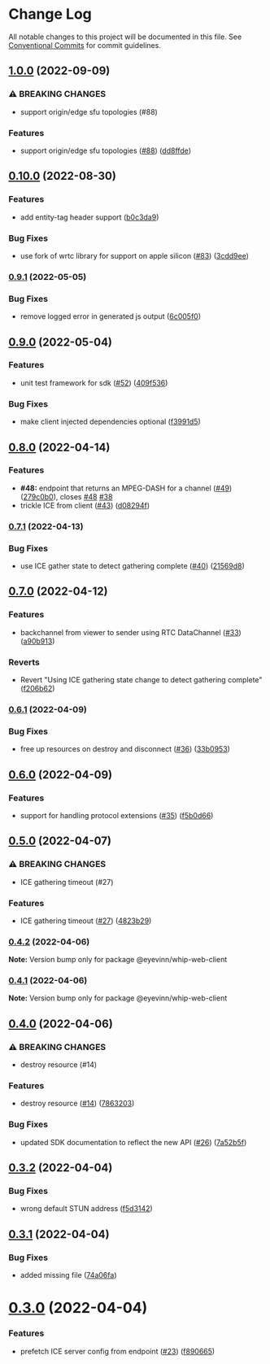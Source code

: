 # Change Log

All notable changes to this project will be documented in this file.
See [Conventional Commits](https://conventionalcommits.org) for commit guidelines.

## [1.0.0](https://github.com/Eyevinn/whip/compare/@eyevinn/whip-web-client@0.10.0...@eyevinn/whip-web-client@1.0.0) (2022-09-09)


### ⚠ BREAKING CHANGES

* support origin/edge sfu topologies (#88)

### Features

* support origin/edge sfu topologies ([#88](https://github.com/Eyevinn/whip/issues/88)) ([dd8ffde](https://github.com/Eyevinn/whip/commit/dd8ffde5e76193d25a021dd2fd9bada11e9ace2a))



## [0.10.0](https://github.com/Eyevinn/whip/compare/@eyevinn/whip-web-client@0.9.1...@eyevinn/whip-web-client@0.10.0) (2022-08-30)


### Features

* add entity-tag header support ([b0c3da9](https://github.com/Eyevinn/whip/commit/b0c3da9424856e6baca5bd4ace5019b7c9d2d4c9))


### Bug Fixes

* use fork of wrtc library for support on apple silicon ([#83](https://github.com/Eyevinn/whip/issues/83)) ([3cdd9ee](https://github.com/Eyevinn/whip/commit/3cdd9ee8e3522385c032d2bac919dad285e977df))



### [0.9.1](https://github.com/Eyevinn/whip/compare/@eyevinn/whip-web-client@0.9.0...@eyevinn/whip-web-client@0.9.1) (2022-05-05)


### Bug Fixes

* remove logged error in generated js output ([6c005f0](https://github.com/Eyevinn/whip/commit/6c005f065a20d8022ca160116df0a6428be0095c))



## [0.9.0](https://github.com/Eyevinn/whip/compare/@eyevinn/whip-web-client@0.8.0...@eyevinn/whip-web-client@0.9.0) (2022-05-04)


### Features

* unit test framework for sdk ([#52](https://github.com/Eyevinn/whip/issues/52)) ([409f536](https://github.com/Eyevinn/whip/commit/409f536ffaabc476fd0ce2fb6a749ea66a65bacd))


### Bug Fixes

* make client injected dependencies optional ([f3991d5](https://github.com/Eyevinn/whip/commit/f3991d5e408142fb80c85a9922cb7de823edb7aa))



## [0.8.0](https://github.com/Eyevinn/whip/compare/@eyevinn/whip-web-client@0.7.1...@eyevinn/whip-web-client@0.8.0) (2022-04-14)


### Features

* **#48:** endpoint that returns an MPEG-DASH for a channel ([#49](https://github.com/Eyevinn/whip/issues/49)) ([279c0b0](https://github.com/Eyevinn/whip/commit/279c0b0135506b1f5c4cb1ec054da2fdbc075019)), closes [#48](https://github.com/Eyevinn/whip/issues/48) [#38](https://github.com/Eyevinn/whip/issues/38)
* trickle ICE from client ([#43](https://github.com/Eyevinn/whip/issues/43)) ([d08294f](https://github.com/Eyevinn/whip/commit/d08294f65e8ca73d11062d7c04914157204b832f))



### [0.7.1](https://github.com/Eyevinn/whip/compare/@eyevinn/whip-web-client@0.7.0...@eyevinn/whip-web-client@0.7.1) (2022-04-13)


### Bug Fixes

* use ICE gather state to detect gathering complete ([#40](https://github.com/Eyevinn/whip/issues/40)) ([21569d8](https://github.com/Eyevinn/whip/commit/21569d8e71e150443337acd43592d808fce51fcf))



## [0.7.0](https://github.com/Eyevinn/whip/compare/@eyevinn/whip-web-client@0.6.1...@eyevinn/whip-web-client@0.7.0) (2022-04-12)


### Features

* backchannel from viewer to sender using RTC DataChannel ([#33](https://github.com/Eyevinn/whip/issues/33)) ([a90b913](https://github.com/Eyevinn/whip/commit/a90b913587a612c22388f9c2e89d905054fb9440))


### Reverts

* Revert "Using ICE gathering state change to detect gathering complete" ([f206b62](https://github.com/Eyevinn/whip/commit/f206b6210e06afd820e02fcbbcf472bf36d2b8d0))



### [0.6.1](https://github.com/Eyevinn/whip/compare/@eyevinn/whip-web-client@0.6.0...@eyevinn/whip-web-client@0.6.1) (2022-04-09)


### Bug Fixes

* free up resources on destroy and disconnect ([#36](https://github.com/Eyevinn/whip/issues/36)) ([33b0953](https://github.com/Eyevinn/whip/commit/33b09534c950628ec2584846ae2ea34b964c5aa7))



## [0.6.0](https://github.com/Eyevinn/whip/compare/@eyevinn/whip-web-client@0.5.0...@eyevinn/whip-web-client@0.6.0) (2022-04-09)


### Features

* support for handling protocol extensions ([#35](https://github.com/Eyevinn/whip/issues/35)) ([f5b0d66](https://github.com/Eyevinn/whip/commit/f5b0d6642f142f90222d8a16b8cc32e9636b2504))



## [0.5.0](https://github.com/Eyevinn/whip/compare/@eyevinn/whip-web-client@0.4.2...@eyevinn/whip-web-client@0.5.0) (2022-04-07)


### ⚠ BREAKING CHANGES

* ICE gathering timeout (#27)

### Features

* ICE gathering timeout ([#27](https://github.com/Eyevinn/whip/issues/27)) ([4823b29](https://github.com/Eyevinn/whip/commit/4823b29d2c8874c9decbf95a9b508efc23d67451))



### [0.4.2](https://github.com/Eyevinn/whip/compare/@eyevinn/whip-web-client@0.4.1...@eyevinn/whip-web-client@0.4.2) (2022-04-06)

**Note:** Version bump only for package @eyevinn/whip-web-client





### [0.4.1](https://github.com/Eyevinn/whip/compare/@eyevinn/whip-web-client@0.4.0...@eyevinn/whip-web-client@0.4.1) (2022-04-06)

**Note:** Version bump only for package @eyevinn/whip-web-client





## [0.4.0](https://github.com/Eyevinn/whip/compare/@eyevinn/whip-web-client@0.3.2...@eyevinn/whip-web-client@0.4.0) (2022-04-06)


### ⚠ BREAKING CHANGES

* destroy resource (#14)

### Features

* destroy resource ([#14](https://github.com/Eyevinn/whip/issues/14)) ([7863203](https://github.com/Eyevinn/whip/commit/78632033657c54f3bb4c53067e62edc91d190341))


### Bug Fixes

* updated SDK documentation to reflect the new API ([#26](https://github.com/Eyevinn/whip/issues/26)) ([7a52b5f](https://github.com/Eyevinn/whip/commit/7a52b5f37ff5b25dfde0513488226b4aa3d8d30f))



## [0.3.2](https://github.com/Eyevinn/whip/compare/@eyevinn/whip-web-client@0.3.1...@eyevinn/whip-web-client@0.3.2) (2022-04-04)


### Bug Fixes

* wrong default STUN address ([f5d3142](https://github.com/Eyevinn/whip/commit/f5d3142e97813d3c54aa19a59e54bbf058702405))





## [0.3.1](https://github.com/Eyevinn/whip/compare/@eyevinn/whip-web-client@0.3.0...@eyevinn/whip-web-client@0.3.1) (2022-04-04)


### Bug Fixes

* added missing file ([74a06fa](https://github.com/Eyevinn/whip/commit/74a06fa2caa3b37d5fd1e0c3217312c35e2ba9c2))





# [0.3.0](https://github.com/Eyevinn/whip/compare/@eyevinn/whip-web-client@0.2.1...@eyevinn/whip-web-client@0.3.0) (2022-04-04)


### Features

* prefetch ICE server config from endpoint ([#23](https://github.com/Eyevinn/whip/issues/23)) ([f890665](https://github.com/Eyevinn/whip/commit/f890665c66e35b067ed44a27ed3188457b06cd6b))
